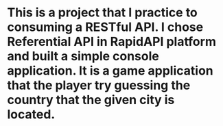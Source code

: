 # This is a project that I practice to consuming a RESTful API. I chose Referential API in RapidAPI platform and built a simple console application. It is a game application that the player try guessing the country that the given city is located.
